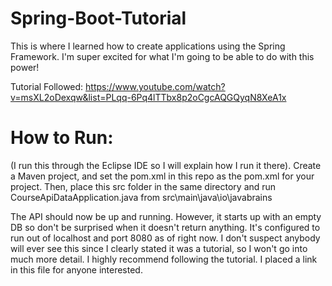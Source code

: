 # Spring-Boot-Tutorial
This is where I learned how to create applications using the Spring Framework. I'm super excited for what I'm going to be able to do with this power!

Tutorial Followed: https://www.youtube.com/watch?v=msXL2oDexqw&list=PLqq-6Pq4lTTbx8p2oCgcAQGQyqN8XeA1x

# How to Run:
(I run this through the Eclipse IDE so I will explain how I run it there).
Create a Maven project, and set the pom.xml in this repo as the pom.xml for your project.
Then, place this src folder in the same directory and run CourseApiDataApplication.java from src\main\java\io\javabrains

The API should now be up and running. However, it starts up with an empty DB so don't be surprised when it doesn't return anything. It's configured to run out of localhost and port 8080 as of right now. I don't suspect anybody will ever see this since I clearly stated it was a tutorial, so I won't go into much more detail. I highly recommend following the tutorial. I placed a link in this file for anyone interested.